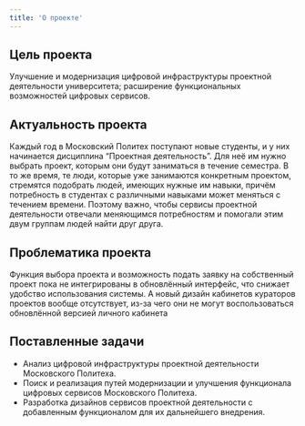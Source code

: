 ```yaml
---
title: 'О проекте'
---
```


## Цель проекта

Улучшение и модернизация цифровой инфраструктуры проектной деятельности университета; расширение функциональных возможностей цифровых сервисов.

## Актуальность проекта

Каждый год в Московский Политех поступают новые студенты, и у них начинается дисциплина “Проектная деятельность”. Для неё им нужно выбрать проект, которым они будут заниматься в течение семестра. В то же время, те люди, которые уже занимаются конкретным проектом, стремятся подобрать людей, имеющих нужные им навыки, причём потребность в студентах с различными навыками может меняться с течением времени. Поэтому важно, чтобы сервисы проектной деятельности отвечали меняющимся потребностям и помогали этим двум группам людей найти друг друга.

## Проблематика проекта

Функция выбора проекта и возможность подать заявку на собственный проект пока не интегрированы в обновлённый интерфейс, что снижает удобство использования системы. А новый дизайн кабинетов кураторов проектов вообще отсутствует, из-за чего они не могут воспользоваться обновлённой версией личного кабинета

## Поставленные задачи

- Анализ цифровой инфраструктуры проектной деятельности Московского Политеха.
- Поиск и реализация путей модернизации и улучшения функционала цифровых сервисов Московского Политеха.
- Разработка дизайнов сервисов проектной деятельности с добавленным функционалом для их дальнейшего внедрения.
